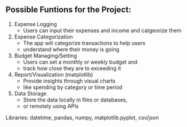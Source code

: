 ## Possible Funtions for the Project:

1. Expense Logging
    - Users can input their expenses and income and catgeorize them
2. Expense Categorization
    - The app will categorize transactions to help users
    - understand where their money is going
3. Budget Managing/Setting
    - Users can set a monthly or weekly budget and
    - track how close they are to exceeding it
4. Report/Visualization (matplotlib)
    - Provide insights through visual charts
    - like spending by category or time period
5. Data Storage
    - Store the data locally in files or databases,
    - or remotely using APIs

Libraries: datetime, pandas, numpy, matplotlib.pyplot, csv/json
